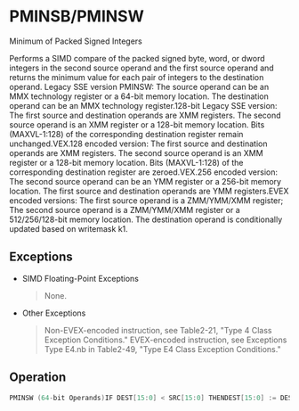 # PMINSB/PMINSW

Minimum of Packed Signed Integers

Performs a SIMD compare of the packed signed byte, word, or dword integers in the second source operand and the first source operand and returns the minimum value for each pair of integers to the destination operand.
Legacy SSE version PMINSW: The source operand can be an MMX technology register or a 64-bit memory location.
The destination operand can be an MMX technology register.128-bit Legacy SSE version: The first source and destination operands are XMM registers.
The second source operand is an XMM register or a 128-bit memory location.
Bits (MAXVL-1:128) of the corresponding destination register remain unchanged.VEX.128 encoded version: The first source and destination operands are XMM registers.
The second source operand is an XMM register or a 128-bit memory location.
Bits (MAXVL-1:128) of the corresponding destination register are zeroed.VEX.256 encoded version: The second source operand can be an YMM register or a 256-bit memory location.
The first source and destination operands are YMM registers.EVEX encoded versions: The first source operand is a ZMM/YMM/XMM register; The second source operand is a ZMM/YMM/XMM register or a 512/256/128-bit memory location.
The destination operand is conditionally updated based on writemask k1.

## Exceptions

- SIMD Floating-Point Exceptions
  > None.
- Other Exceptions
  > Non-EVEX-encoded instruction, see Table2-21, "Type 4 Class Exception Conditions."
  > EVEX-encoded instruction, see Exceptions Type E4.nb 
  > in Table2-49, "Type E4 Class Exception Conditions."

## Operation

```C
PMINSW (64-bit Operands)IF DEST[15:0] < SRC[15:0] THENDEST[15:0] := DEST[15:0];ELSEDEST[15:0] := SRC[15:0]; FI;(* Repeat operation for 2nd and 3rd words in source and destination operands *)IF DEST[63:48] < SRC[63:48] THENDEST[63:48] := DEST[63:48];ELSEDEST[63:48] := SRC[63:48]; FI;PMINSB (128-bit Legacy SSE Version)IF DEST[7:0] < SRC[7:0] THENDEST[7:0] := DEST[7:0];ELSEDEST[15:0] := SRC[7:0]; FI;(* Repeat operation for 2nd through 15th bytes in source and destination operands *)IF DEST[127:120] < SRC[127:120] THENDEST[127:120] := DEST[127:120];ELSEDEST[127:120] := SRC[127:120]; FI;DEST[MAXVL-1:128] (Unmodified)VPMINSB (VEX.128 Encoded Version)IF SRC1[7:0] < SRC2[7:0] THENDEST[7:0] := SRC1[7:0];ELSEDEST[7:0] := SRC2[7:0]; FI;(* Repeat operation for 2nd through 15th bytes in source and destination operands *)IF SRC1[127:120] < SRC2[127:120] THENDEST[127:120] := SRC1[127:120];ELSEVPMINSB (VEX.256 Encoded Version)IF SRC1[7:0] < SRC2[7:0] THENDEST[7:0] := SRC1[7:0];ELSEDEST[15:0] := SRC2[7:0]; FI;(* Repeat operation for 2nd through 31st bytes in source and destination operands *)IF SRC1[255:248] < SRC2[255:248] THENDEST[255:248] := SRC1[255:248];ELSEDEST[255:248] := SRC2[255:248]; FI;DEST[MAXVL-1:256] := 0VPMINSB (EVEX Encoded Versions)(KL, VL) = (16, 128), (32, 256), (64, 512)FOR j := 0 TO KL-1i := j * 8IF k1[j] OR *no writemask* THENIF SRC1[i+7:i] < SRC2[i+7:i] THEN DEST[i+7:i] := SRC1[i+7:i];ELSE DEST[i+7:i] := SRC2[i+7:i]; FI;ELSE IF *merging-masking*; merging-maskingTHEN *DEST[i+7:i] remains unchanged*ELSE ; zeroing-maskingDEST[i+7:i] := 0FIFI;ENDFOR;DEST[MAXVL-1:VL] := 0PMINSW (128-bit Legacy SSE Version)IF DEST[15:0] < SRC[15:0] THENDEST[15:0] := DEST[15:0];ELSEDEST[15:0] := SRC[15:0]; FI;(* Repeat operation for 2nd through 7th words in source and destination operands *)IF DEST[127:112] < SRC[127:112] THENDEST[127:112] := DEST[127:112];ELSEDEST[127:112] := SRC[127:112]; FI;DEST[MAXVL-1:128] (Unmodified)VPMINSW (VEX.128 Encoded Version)IF SRC1[15:0] < SRC2[15:0] THENDEST[15:0] := SRC1[15:0];ELSEDEST[15:0] := SRC2[15:0]; FI;(* Repeat operation for 2nd through 7th words in source and destination operands *)IF SRC1[127:112] < SRC2[127:112] THENDEST[127:112] := SRC1[127:112];ELSEVPMINSW (VEX.256 Encoded Version)IF SRC1[15:0] < SRC2[15:0] THENDEST[15:0] := SRC1[15:0];ELSEDEST[15:0] := SRC2[15:0]; FI;(* Repeat operation for 2nd through 15th words in source and destination operands *)IF SRC1[255:240] < SRC2[255:240] THENDEST[255:240] := SRC1[255:240];ELSEDEST[255:240] := SRC2[255:240]; FI;DEST[MAXVL-1:256] := 0VPMINSW (EVEX Encoded Versions)(KL, VL) = (8, 128), (16, 256), (32, 512)FOR j := 0 TO KL-1i := j * 16IF k1[j] OR *no writemask* THENIF SRC1[i+15:i] < SRC2[i+15:i] THEN DEST[i+15:i] := SRC1[i+15:i];ELSE DEST[i+15:i] := SRC2[i+15:i]; FI;ELSE IF *merging-masking*; merging-maskingTHEN *DEST[i+15:i] remains unchanged*ELSE ; zeroing-maskingDEST[i+15:i] := 0FIFI;ENDFOR;DEST[MAXVL-1:VL] := 0Intel C/C++ Compiler Intrinsic EquivalentVPMINSB __m512i _mm512_min_epi8( __m512i a, __m512i b);VPMINSB __m512i _mm512_mask_min_epi8(__m512i s, __mmask64 k, __m512i a, __m512i b);VPMINSB __m512i _mm512_maskz_min_epi8( __mmask64 k, __m512i a, __m512i b);VPMINSW __m512i _mm512_min_epi16( __m512i a, __m512i b);VPMINSW __m512i _mm512_mask_min_epi16(__m512i s, __mmask32 k, __m512i a, __m512i b);VPMINSW __m512i _mm512_maskz_min_epi16( __mmask32 k, __m512i a, __m512i b);VPMINSB __m256i _mm256_mask_min_epi8(__m256i s, __mmask32 k, __m256i a, __m256i b);VPMINSB __m256i _mm256_maskz_min_epi8( __mmask32 k, __m256i a, __m256i b);VPMINSW __m256i _mm256_mask_min_epi16(__m256i s, __mmask16 k, __m256i a, __m256i b);VPMINSW __m256i _mm256_maskz_min_epi16( __mmask16 k, __m256i a, __m256i b);VPMINSB __m128i _mm_mask_min_epi8(__m128i s, __mmask16 k, __m128i a, __m128i b);VPMINSB __m128i _mm_maskz_min_epi8( __mmask16 k, __m128i a, __m128i b);VPMINSW __m128i _mm_mask_min_epi16(__m128i s, __mmask8 k, __m128i a, __m128i b);VPMINSW __m128i _mm_maskz_min_epi16( __mmask8 k, __m128i a, __m128i b);(V)PMINSB __m128i _mm_min_epi8 ( __m128i a, __m128i b);(V)PMINSW __m128i _mm_min_epi16 ( __m128i a, __m128i b)VPMINSB __m256i _mm256_min_epi8 ( __m256i a, __m256i b);
```
